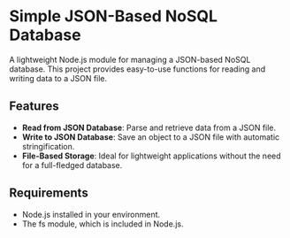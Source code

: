 # Simple JSON-Based NoSQL Database

A lightweight Node.js module for managing a JSON-based NoSQL database. This project provides easy-to-use functions for reading and writing data to a JSON file.

## Features
- **Read from JSON Database**: Parse and retrieve data from a JSON file.
- **Write to JSON Database**: Save an object to a JSON file with automatic stringification.
- **File-Based Storage**: Ideal for lightweight applications without the need for a full-fledged database.


## Requirements
- Node.js installed in your environment.
- The fs module, which is included in Node.js.
